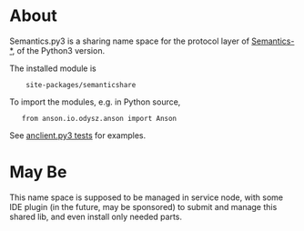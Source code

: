# About

Semantics.py3 is a sharing name space for the protocol layer of 
[Semantics-*](), of the Python3 version.

The installed module is

```
    site-packages/semanticshare
```

To import the modules, e.g. in Python source,

```
   from anson.io.odysz.anson import Anson
```

See [anclient.py3 tests](https://github.com/odys-z/Anclient/tree/master/py3/test)
for examples.

# May Be

This name space is supposed to be managed in service node, with
some IDE plugin (in the future, may be sponsored) to submit and 
manage this shared lib, and even install only needed parts.